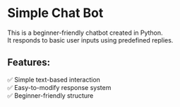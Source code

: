 # Simple Chat Bot

This is a beginner-friendly chatbot created in Python.  
It responds to basic user inputs using predefined replies.  

## Features:  
✅ Simple text-based interaction  
✅ Easy-to-modify response system  
✅ Beginner-friendly structure  
